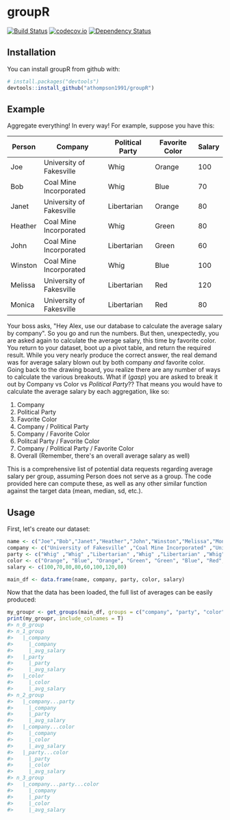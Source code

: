 
<!-- README.md is generated from README.Rmd. Please edit that file -->
groupR
======

[![Build Status](https://travis-ci.org/athompson1991/groupR.svg?branch=master)](https://travis-ci.org/athompson1991/groupR) [![codecov.io](https://codecov.io/github/athompson1991/groupR/coverage.svg?branch=master)](https://codecov.io/github/athompson1991/groupR?branch=master) [![Dependency Status](https://dependencyci.com/github/athompson1991/groupR/badge)](https://dependencyci.com/github/athompson1991/groupR)

Installation
------------

You can install groupR from github with:

``` r
# install.packages("devtools")
devtools::install_github("athompson1991/groupR")
```

Example
-------

Aggregate everything! In every way! For example, suppose you have this:

| Person  | Company                  | Political Party | Favorite Color | Salary |
|---------|--------------------------|-----------------|----------------|--------|
| Joe     | University of Fakesville | Whig            | Orange         | 100    |
| Bob     | Coal Mine Incorporated   | Whig            | Blue           | 70     |
| Janet   | University of Fakesville | Libertarian     | Orange         | 80     |
| Heather | Coal Mine Incorporated   | Whig            | Green          | 80     |
| John    | Coal Mine Incorporated   | Libertarian     | Green          | 60     |
| Winston | Coal Mine Incorporated   | Whig            | Blue           | 100    |
| Melissa | University of Fakesville | Libertarian     | Red            | 120    |
| Monica  | University of Fakesville | Libertarian     | Red            | 80     |

Your boss asks, "Hey Alex, use our database to calculate the average salary by company". So you go and run the numbers. But then, unexpectedly, you are asked again to calculate the average salary, this time by favorite color. You return to your dataset, boot up a pivot table, and return the required result. While you very nearly produce the correct answer, the real demand was for average salary blown out by both company *and* favorite color. Going back to the drawing board, you realize there are any number of ways to calculate the various breakouts. What if (*gasp*) you are asked to break it out by Company vs Color vs *Political Party*?? That means you would have to calculate the average salary by each aggregation, like so:

1.  Company
2.  Political Party
3.  Favorite Color
4.  Company / Political Party
5.  Company / Favorite Color
6.  Politcal Party / Favorite Color
7.  Company / Political Party / Favorite Color
8.  Overall (Remember, there's an overall average salary as well)

This is a comprehensive list of potential data requests regarding average salary per group, assuming Person does not serve as a group. The code provided here can compute these, as well as any other similar function against the target data (mean, median, sd, etc.).

Usage
-----

First, let's create our dataset:

``` r
name <- c("Joe","Bob","Janet","Heather","John","Winston","Melissa","Monica")
company <- c("University of Fakesville" ,"Coal Mine Incorporated" ,"University of Fakesville" ,"Coal Mine Incorporated" ,"Coal Mine Incorporated" ,"Coal Mine Incorporated" ,"University of Fakesville" ,"University of Fakesville")
party <- c("Whig" ,"Whig" ,"Libertarian" ,"Whig" ,"Libertarian" ,"Whig" ,"Libertarian" ,"Libertarian")
color <- c("Orange", "Blue", "Orange", "Green", "Green", "Blue", "Red", "Red")
salary <- c(100,70,80,80,60,100,120,80)

main_df <- data.frame(name, company, party, color, salary)
```

Now that the data has been loaded, the full list of averages can be easily produced:

``` r
my_groupr <- get_groups(main_df, groups = c("company", "party", "color"), functions = list(avg_salary = "mean(salary)"))
print(my_groupr, include_colnames = T)
#> n_0_group
#> n_1_group
#>   |_company
#>     |_company
#>     |_avg_salary
#>   |_party
#>     |_party
#>     |_avg_salary
#>   |_color
#>     |_color
#>     |_avg_salary
#> n_2_group
#>   |_company...party
#>     |_company
#>     |_party
#>     |_avg_salary
#>   |_company...color
#>     |_company
#>     |_color
#>     |_avg_salary
#>   |_party...color
#>     |_party
#>     |_color
#>     |_avg_salary
#> n_3_group
#>   |_company...party...color
#>     |_company
#>     |_party
#>     |_color
#>     |_avg_salary
```
